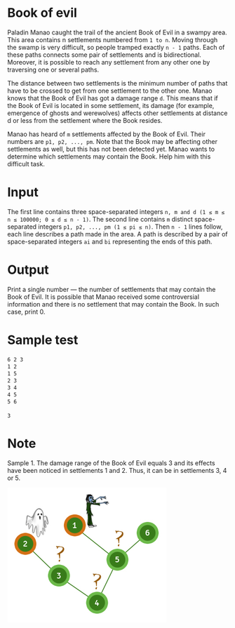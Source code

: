 # Book of evil
Paladin Manao caught the trail of the ancient Book of Evil in a swampy area. This area contains n settlements numbered from `1 to n`. Moving through the swamp is very difficult, so people tramped exactly `n - 1` paths. Each of these paths connects some pair of settlements and is bidirectional. Moreover, it is possible to reach any settlement from any other one by traversing one or several paths.

The distance between two settlements is the minimum number of paths that have to be crossed to get from one settlement to the other one. Manao knows that the Book of Evil has got a damage range `d`. This means that if the Book of Evil is located in some settlement, its damage (for example, emergence of ghosts and werewolves) affects other settlements at distance d or less from the settlement where the Book resides.

Manao has heard of `m` settlements affected by the Book of Evil. Their numbers are `p1, p2, ..., pm`. Note that the Book may be affecting other settlements as well, but this has not been detected yet. Manao wants to determine which settlements may contain the Book. Help him with this difficult task.

# Input
The first line contains three space-separated integers `n, m and d (1 ≤ m ≤ n ≤ 100000; 0 ≤ d ≤ n - 1)`. The second line contains `m` distinct space-separated integers `p1, p2, ..., pm (1 ≤ pi ≤ n)`. Then `n - 1` lines follow, each line describes a path made in the area. A path is described by a pair of space-separated integers `ai` and `bi` representing the ends of this path.

# Output
Print a single number — the number of settlements that may contain the Book of Evil. It is possible that Manao received some controversial information and there is no settlement that may contain the Book. In such case, print 0.

# Sample test
```
6 2 3
1 2
1 5
2 3
3 4
4 5
5 6

3
```
# Note
Sample 1. The damage range of the Book of Evil equals 3 and its effects have been noticed in settlements 1 and 2. Thus, it can be in settlements 3, 4 or 5.

![](image.png)
